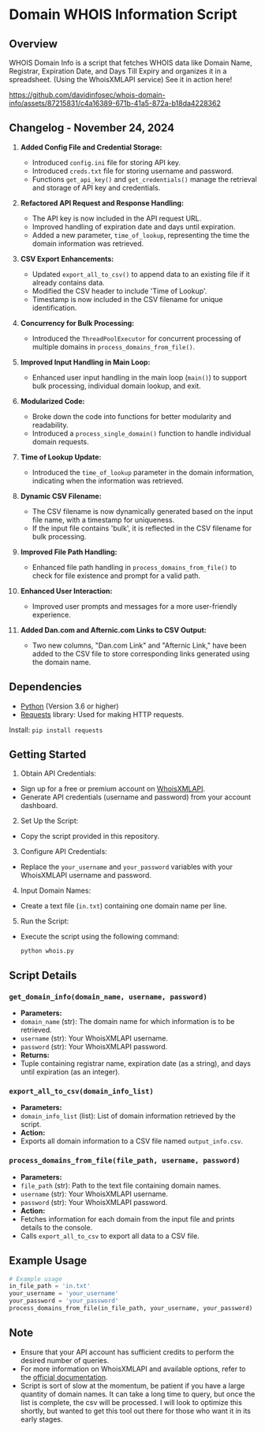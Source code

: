 # Domain WHOIS Information Script

## Overview
WHOIS Domain Info is a script that fetches WHOIS data like Domain Name, Registrar, Expiration Date, and Days Till Expiry and organizes it in a spreadsheet. (Using the WhoisXMLAPI service) See it in action here!


https://github.com/davidinfosec/whois-domain-info/assets/87215831/c4a16389-671b-41a5-872a-b18da4228362


## Changelog - November 24, 2024

1. **Added Config File and Credential Storage:**
    - Introduced `config.ini` file for storing API key.
    - Introduced `creds.txt` file for storing username and password.
    - Functions `get_api_key()` and `get_credentials()` manage the retrieval and storage of API key and credentials.

2. **Refactored API Request and Response Handling:**
    - The API key is now included in the API request URL.
    - Improved handling of expiration date and days until expiration.
    - Added a new parameter, `time_of_lookup`, representing the time the domain information was retrieved.

3. **CSV Export Enhancements:**
    - Updated `export_all_to_csv()` to append data to an existing file if it already contains data.
    - Modified the CSV header to include 'Time of Lookup'.
    - Timestamp is now included in the CSV filename for unique identification.

4. **Concurrency for Bulk Processing:**
    - Introduced the `ThreadPoolExecutor` for concurrent processing of multiple domains in `process_domains_from_file()`.

5. **Improved Input Handling in Main Loop:**
    - Enhanced user input handling in the main loop (`main()`) to support bulk processing, individual domain lookup, and exit.

6. **Modularized Code:**
    - Broke down the code into functions for better modularity and readability.
    - Introduced a `process_single_domain()` function to handle individual domain requests.

7. **Time of Lookup Update:**
    - Introduced the `time_of_lookup` parameter in the domain information, indicating when the information was retrieved.

8. **Dynamic CSV Filename:**
    - The CSV filename is now dynamically generated based on the input file name, with a timestamp for uniqueness.
    - If the input file contains 'bulk', it is reflected in the CSV filename for bulk processing.

9. **Improved File Path Handling:**
    - Enhanced file path handling in `process_domains_from_file()` to check for file existence and prompt for a valid path.

10. **Enhanced User Interaction:**
    - Improved user prompts and messages for a more user-friendly experience.
   
11. **Added Dan.com and Afternic.com Links to CSV Output:**
    - Two new columns, "Dan.com Link" and "Afternic Link," have been added to the CSV file to store corresponding links generated using the domain name.

   

## Dependencies
- [Python](https://www.python.org/downloads/) (Version 3.6 or higher)
- [Requests](https://docs.python-requests.org/en/latest/) library: Used for making HTTP requests.

Install:
``pip install requests``


## Getting Started
1. Obtain API Credentials:
 - Sign up for a free or premium account on [WhoisXMLAPI](https://www.whoisxmlapi.com/).
 - Generate API credentials (username and password) from your account dashboard.

2. Set Up the Script:
 - Copy the script provided in this repository.

3. Configure API Credentials:
 - Replace the `your_username` and `your_password` variables with your WhoisXMLAPI username and password.

4. Input Domain Names:
 - Create a text file (`in.txt`) containing one domain name per line.

5. Run the Script:
 - Execute the script using the following command:
   ```
   python whois.py
   ```

## Script Details

### `get_domain_info(domain_name, username, password)`
- **Parameters:**
- `domain_name` (str): The domain name for which information is to be retrieved.
- `username` (str): Your WhoisXMLAPI username.
- `password` (str): Your WhoisXMLAPI password.
- **Returns:**
- Tuple containing registrar name, expiration date (as a string), and days until expiration (as an integer).

### `export_all_to_csv(domain_info_list)`
- **Parameters:**
- `domain_info_list` (list): List of domain information retrieved by the script.
- **Action:**
- Exports all domain information to a CSV file named `output_info.csv`.

### `process_domains_from_file(file_path, username, password)`
- **Parameters:**
- `file_path` (str): Path to the text file containing domain names.
- `username` (str): Your WhoisXMLAPI username.
- `password` (str): Your WhoisXMLAPI password.
- **Action:**
- Fetches information for each domain from the input file and prints details to the console.
- Calls `export_all_to_csv` to export all data to a CSV file.

## Example Usage
```python
# Example usage
in_file_path = 'in.txt'
your_username = 'your_username'
your_password = 'your_password'
process_domains_from_file(in_file_path, your_username, your_password)
```

## Note

- Ensure that your API account has sufficient credits to perform the desired number of queries.
- For more information on WhoisXMLAPI and available options, refer to the [official documentation](https://www.whoisxmlapi.com/).
- Script is sort of slow at the momentum, be patient if you have a large quantity of domain names. It can take a long time to query, but once the list is complete, the csv will be processed. I will look to optimize this shortly, but wanted to get this tool out there for those who want it in its early stages.
